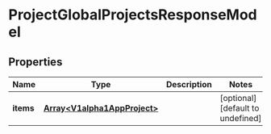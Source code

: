 # ProjectGlobalProjectsResponseModel

## Properties

Name | Type | Description | Notes
------------ | ------------- | ------------- | -------------
**items** | [**Array&lt;V1alpha1AppProject&gt;**](V1alpha1AppProject.md) |  | [optional] [default to undefined]


